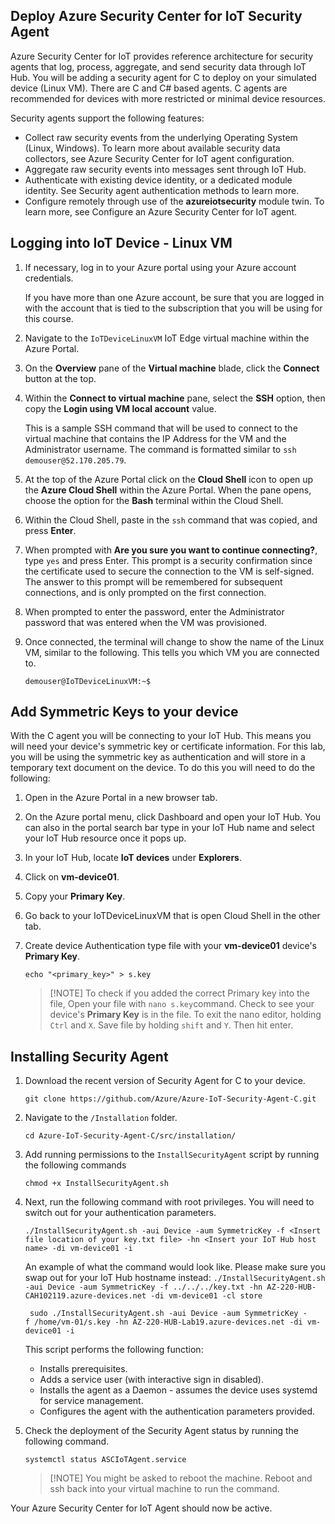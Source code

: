 ## Deploy Azure Security Center for IoT Security Agent

Azure Security Center for IoT provides reference architecture for security agents that log, process, aggregate, and send security data through IoT Hub. You will be adding a security agent for C to deploy on your simulated device (Linux VM). There are C and C# based agents. C agents are recommended for devices with more restricted or minimal device resources.

Security agents support the following features:
* Collect raw security events from the underlying Operating System (Linux, Windows). To learn more about available security data collectors, see Azure Security Center for IoT agent configuration.
* Aggregate raw security events into messages sent through IoT Hub.
* Authenticate with existing device identity, or a dedicated module identity. See Security agent authentication methods to learn more.
* Configure remotely through use of the **azureiotsecurity** module twin. To learn more, see Configure an Azure Security Center for IoT agent.

## Logging into IoT Device - Linux VM

1. If necessary, log in to your Azure portal using your Azure account credentials.

    If you have more than one Azure account, be sure that you are logged in with the account that is tied to the subscription that you will be using for this course.

1. Navigate to the `IoTDeviceLinuxVM` IoT Edge virtual machine within the Azure Portal.

1. On the **Overview** pane of the **Virtual machine** blade, click the **Connect** button at the top.

1. Within the **Connect to virtual machine** pane, select the **SSH** option, then copy the **Login using VM local account** value.

    This is a sample SSH command that will be used to connect to the virtual machine that contains the IP Address for the VM and the Administrator username. The command is formatted similar to `ssh demouser@52.170.205.79`.

1. At the top of the Azure Portal click on the **Cloud Shell** icon to open up the **Azure Cloud Shell** within the Azure Portal. When the pane opens, choose the option for the **Bash** terminal within the Cloud Shell.

1. Within the Cloud Shell, paste in the `ssh` command that was copied, and press **Enter**.

1. When prompted with **Are you sure you want to continue connecting?**, type `yes` and press Enter. This prompt is a security confirmation since the certificate used to secure the connection to the VM is self-signed. The answer to this prompt will be remembered for subsequent connections, and is only prompted on the first connection.

1. When prompted to enter the password, enter the Administrator password that was entered when the VM was provisioned.

1. Once connected, the terminal will change to show the name of the Linux VM, similar to the following. This tells you which VM you are connected to.

    ```cmd/sh
    demouser@IoTDeviceLinuxVM:~$
    ```

## Add Symmetric Keys to your device

With the C agent you will be connecting to your IoT Hub. This means you will need your device's symmetric key or certificate information. For this lab, you will be using the symmetric key as authentication and will store in a temporary text document on the device. To do this you will need to do the following:

1. Open in the Azure Portal in a new browser tab.
1. On the Azure portal menu, click Dashboard and open your IoT Hub. You can also in the portal search bar type in your IoT Hub name and select your IoT Hub resource once it pops up.
1. In your IoT Hub, locate **IoT devices** under **Explorers**.
1. Click on **vm-device01**.
1. Copy your **Primary Key**.
1. Go back to your IoTDeviceLinuxVM that is open Cloud Shell in the other tab.
1. Create device Authentication type file with your **vm-device01** device's **Primary Key**.

    ```cmd/sh
    echo "<primary_key>" > s.key
    ```
    > [!NOTE] To check if you added the correct Primary key into the file, Open your file with `nano s.key`command. Check to see your device's **Primary Key** is in the file. To exit the nano editor, holding `Ctrl` and `X`. Save file by holding `shift` and `Y`. Then hit enter.

## Installing Security Agent

1. Download the recent version of Security Agent for C to your device.

    ```cmd/sh
    git clone https://github.com/Azure/Azure-IoT-Security-Agent-C.git
    ```

1. Navigate to the `/Installation` folder.

    ```cmd/sh
    cd Azure-IoT-Security-Agent-C/src/installation/
    ```

1. Add running permissions to the `InstallSecurityAgent` script by running the following commands

    ```cmd/sh
    chmod +x InstallSecurityAgent.sh
    ```

1. Next, run the following command with root privileges. You will need to switch out for your authentication parameters.

    ```cmd/sh
    ./InstallSecurityAgent.sh -aui Device -aum SymmetricKey -f <Insert file location of your key.txt file> -hn <Insert your IoT Hub host name> -di vm-device01 -i
    ```

    An example of what the command would look like. Please make sure you swap out for your IoT Hub hostname instead: `./InstallSecurityAgent.sh -aui Device -aum SymmetricKey -f ../../../key.txt -hn AZ-220-HUB-CAH102119.azure-devices.net -di vm-device01 -cl store`

   ```cmd/sh
    sudo ./InstallSecurityAgent.sh -aui Device -aum SymmetricKey -f /home/vm-01/s.key -hn AZ-220-HUB-Lab19.azure-devices.net -di vm-device01 -i
    ```

    This script performs the following function:
    * Installs prerequisites.
    * Adds a service user (with interactive sign in disabled).
    * Installs the agent as a Daemon - assumes the device uses systemd for service management.
    * Configures the agent with the authentication parameters provided.

1. Check the deployment of the Security Agent status by running the following command. 

    ```cmd/sh
    systemctl status ASCIoTAgent.service
    ```

    > [!NOTE] You might be asked to reboot the machine. Reboot and ssh back into your virtual machine to run the command.

Your Azure Security Center for IoT Agent should now be active.